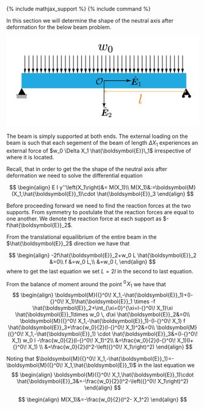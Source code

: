 {% include mathjax_support %}
{% include command %}


In this section we will determine the shape of the neutral axis after deformation for the below beam problem. 

![](2021-11-28-13-57-48.png)

The beam is simply supported at both ends. The external loading on the beam is such that each segement of the beam of length $\Delta X_1$ experiences an external force of $w_0 \Delta X_1 \hat{\boldsymbol{E}}\_1$ irrespective of where it is located.  


Recall, that in order to get the the shape of the neutral axis after deformation we need to solve the differential equation

$$ 
\begin{align}
E I y''\left(X_1\right)&= M(X_1)\\
M(X_1)&:=\boldsymbol{M}(X_1,\hat{\boldsymbol{E}}_1)\cdot \hat{\boldsymbol{E}}_3
\end{align}
$$

Before proceeding forward we need to find the reaction forces at the two supports. From symmetry to postulate that the reaction forces are equal to one another. We denote the reaction force at each support as $-f\hat{\boldsymbol{E}}_2$.

From the translational equailibrium of the entire beam in the $\hat{\boldsymbol{E}}_2$ direction we have that 

$$
\begin{align}
-2f\hat{\boldsymbol{E}}_2+w_0 L \hat{\boldsymbol{E}}_2 &=0\\
f &=w_0 L,\\
 &=w_0 l,
\end{align}
$$
where to get the last equation we set $L=2l$ in the second to last equation. 

From the balance of moment around the point ${}^0\! X_1$ we have that
$$
\begin{align}
\boldsymbol{M}({}^0\! X_1,-\hat{\boldsymbol{E}}_1)+(l-{}^0\! X_1)\hat{\boldsymbol{E}}_1 \times -f \hat{\boldsymbol{E}}_2+\int_{\xi=0}^{\xi=l-{}^0\! X_1}\xi \hat{\boldsymbol{E}}_1\times w_0 \, d\xi \hat{\boldsymbol{E}}_2&=0\\
\boldsymbol{M}({}^0\! X_1,-\hat{\boldsymbol{E}}_1)-(l-{}^0\! X_1) f \hat{\boldsymbol{E}}_3+\frac{w_0}{2}(l-{}^0\! X_1)^2&=0\\
\boldsymbol{M}({}^0\! X_1,-\hat{\boldsymbol{E}}_1) \cdot \hat{\boldsymbol{E}}_3&=(l-{}^0\! X_1) w_0 l -\frac{w_0}{2}(l-{}^0\! X_1)^2\\
&=\frac{w_0}{2}(l-{}^0\! X_1)(l+{}^0\! X_1)  \\
&=\frac{w_0}{2}(l^2-\left({}^0\! X_1\right)^2)
\end{align}
$$

Noting that $\boldsymbol{M}({}^0\! X_1,-\hat{\boldsymbol{E}}_1)=-\boldsymbol{M}({}^0\! X_1,\hat{\boldsymbol{E}}_1)$ in the last equation we 
$$
\begin{align}
\boldsymbol{M}({}^0\! X_1,\hat{\boldsymbol{E}}_1)\cdot \hat{\boldsymbol{E}}_3&=-\frac{w_0}{2}(l^2-\left({}^0\! X_1\right)^2)
\end{align}
$$

$$
\begin{align}
M(X_1)&=-\frac{w_0}{2}(l^2- X_1^2)
\end{align}
$$
